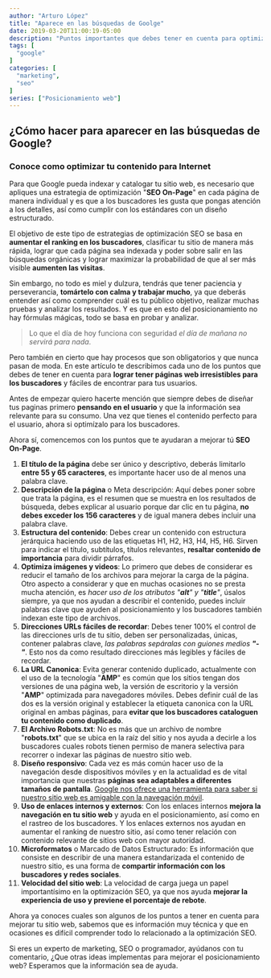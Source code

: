 ```yaml
---
author: "Arturo López"
title: "Aparece en las búsquedas de Goolge"
date: 2019-03-20T11:00:19-05:00
description: "Puntos importantes que debes tener en cuenta para optimizar tu contenido web, con el objetivo de posicionar tu sitio en Google"
tags: [
  "google"
]
categories: [
  "marketing",
  "seo"
]
series: ["Posicionamiento web"]
---
```


## ¿Cómo hacer para aparecer en las búsquedas de Google?

### Conoce como optimizar tu contenido para Internet

Para que Google pueda indexar y catalogar tu sitio web, es necesario que apliques una estrategia de optimización
"**SEO On-Page**" en cada página de manera individual y es que a los buscadores les gusta que pongas atención a los
detalles, así como cumplir con los estándares con un diseño estructurado.

<!--more-->

El objetivo de este tipo de estrategias de optimización SEO se basa en **aumentar el ranking en los buscadores**,
clasificar tu sitio de manera más rápida, lograr que cada página sea indexada y poder sobre salir en las búsquedas
orgánicas y lograr maximizar la probabilidad de que al ser más visible **aumenten las visitas**.

Sin embargo, no todo es miel y dulzura, tendrás que tener paciencia y perseverancia, **tomártelo con calma y trabajar
mucho**, ya que deberás entender así como comprender cuál es tu público objetivo, realizar muchas pruebas y analizar
los resultados. Y es que en esto del posicionamiento no hay fórmulas mágicas, todo se basa en probar y analizar.

> Lo que el día de hoy funciona con seguridad *el día de mañana no servirá para nada*.

Pero también en cierto que hay procesos que son obligatorios y que nunca pasan de moda. En este artículo te
describimos cada uno de los puntos que debes de tener en cuenta para **lograr tener páginas web irresistibles para los
buscadores** y fáciles de encontrar para tus usuarios.

Antes de empezar quiero hacerte mención que siempre debes de diseñar tus paginas primero **pensando en el usuario** y
que la información sea relevante para su consumo. Una vez que tienes el contenido perfecto para el usuario, ahora si
optimízalo para los buscadores.

Ahora sí, comencemos con los puntos que te ayudaran a mejorar tú **SEO On-Page**.

1.	**El título de la página** debe ser único y descriptivo, deberás limitarlo **entre 55 y 65 caracteres**, es
importante hacer uso de al menos una palabra clave.
2.	**Descripción de la página** o Meta descripción: Aquí debes poner sobre que trata la página, es el resumen que se
muestra en los resultados de búsqueda, debes explicar al usuario porque dar clic en tu página, **no debes exceder los
156 caracteres** y de igual manera debes incluir una palabra clave.
3.	**Estructura del contenido**: Debes crear un contenido con estructura jerárquica haciendo uso de las etiquetas H1,
H2, H3, H4, H5, H6. Sirven para indicar el título, subtítulos, títulos relevantes, **resaltar contenido de
importancia** para dividir párrafos.
4.	**Optimiza imágenes y videos**: Lo primero que debes de considerar es reducir el tamaño de los archivos para
mejorar la carga de la página. Otro aspecto a considerar y que en muchas ocasiones no se presta mucha atención, es
_hacer uso de los atributos "**alt**" y "**title**"_, úsalos siempre, ya que nos ayudan a describir el contenido,
puedes incluir palabras clave que ayuden al posicionamiento y los buscadores también indexan este tipo de archivos.
5.	**Direcciones URLs fáciles de recordar**: Debes tener 100% el control de las direcciones urls de tu sitio, deben
ser personalizadas, únicas, contener palabras clave, _las palabras sepáralas con guiones medios **"-"**_. Esto nos da
como resultado direcciones más legibles y fáciles de recordar.
6.	**La URL Canonica**: Evita generar contenido duplicado, actualmente con el uso de la tecnología "**AMP**" es común
que los sitios tengan dos versiones de una página web, la versión de escritorio y la versión "**AMP**" optimizada
para navegadores móviles. Debes definir cuál de las dos es la versión original y establecer la etiqueta canonica con
la URL original en ambas páginas, para **evitar que los buscadores cataloguen tu contenido como duplicado**.
7.	**El Archivo Robots.txt**: No es más que un archivo de nombre "**robots.txt**" que se ubica en la raíz del sitio y
nos ayuda a decirle a los buscadores cuales robots tienen permiso de manera selectiva para recorrer o indexar las
páginas de nuestro sitio web.
8.	**Diseño responsivo**: Cada vez es más común hacer uso de la navegación desde dispositivos móviles y en la
actualidad es de vital importancia que nuestras **páginas sea adaptables a diferentes tamaños de pantalla**. [Google nos
ofrece una herramienta para saber si nuestro sitio web es amigable con la navegación móvil](https://www.google.com/webmasters/tools/mobile-friendly/).
9.	**Uso de enlaces internos y externos**: Con los enlaces internos **mejora la navegación en tu sitio web** y ayuda
en el posicionamiento, así como en el rastreo de los buscadores. Y los enlaces externos nos ayudan en aumentar el
ranking
de nuestro sitio, así como tener relación con contenido relevante de sitios web con mayor autoridad.
10.	**Microformatos** o Marcado de Datos Estructurado: Es información que consiste en describir de una manera
estandarizada el contenido de nuestro sitio, es una forma de **compartir información con los buscadores y redes
sociales**.
11.	**Velocidad del sitio web**: La velocidad de carga juega un papel importantísimo en la optimización SEO, ya que nos
ayuda **mejorar la experiencia de uso y previene el porcentaje de rebote**.

Ahora ya conoces cuales son algunos de los puntos a tener en cuenta para mejorar tu sitio web, sabemos que es
información muy técnica y que en ocasiones es difícil comprender todo lo relacionado a la optimización SEO.

Si eres un experto de marketing, SEO o programador, ayúdanos con tu comentario, ¿Que otras ideas implementas para
mejorar el posicionamiento web? Esperamos que la información sea de ayuda.
